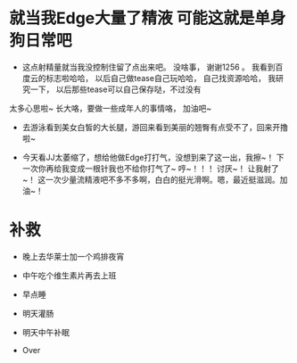 
# 就当我Edge大量了精液  可能这就是单身狗日常吧

- 这点射精量就当我没控制住留了点出来吧。   没啥事，  谢谢1256 。 我看到百度云的标志啦哈哈， 以后自己做tease自己玩哈哈，  自己找资源哈哈， 我研究一下，  以后那些tease可以自己保存哒，不过没有

太多心思啦~ 长大咯，要做一些成年人的事情咯，  加油吧~ 


- 去游泳看到美女白皙的大长腿，游回来看到美丽的翘臀有点受不了，回来开撸啦~ 

- 今天看JJ太萎缩了，想给他做Edge打打气，没想到来了这一出，我擦~！  下一次你再给我变成一根针我也不给你打气了~ 哼~！！！  讨厌~！  让我射了~！    这一次少量流精液吧不多不多啊，白白的挺光滑啊。嗯，最近挺滋润。加油~！

# 补救

- 晚上去华莱士加一个鸡排夜宵

- 中午吃个维生素片再去上班 

- 早点睡 

- 明天灌肠 

- 明天中午补眠

- Over 
